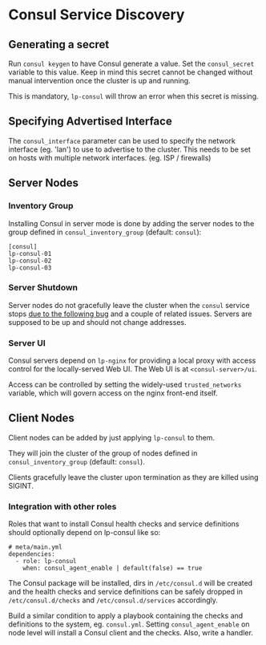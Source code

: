 Consul Service Discovery
===

## Generating a secret

Run `consul keygen` to have Consul generate a value. Set the `consul_secret` variable to this value. Keep in mind this secret cannot be changed without manual intervention once the cluster is up and running.

This is mandatory, `lp-consul` will throw an error when this secret is missing.

## Specifying Advertised Interface

The `consul_interface` parameter can be used to specify the network interface
(eg. 'lan') to use to advertise to the cluster. This needs to be set on hosts
with multiple network interfaces. (eg. ISP / firewalls)

## Server Nodes

### Inventory Group

Installing Consul in server mode is done by adding the server nodes to the group defined in `consul_inventory_group` (default: `consul`):

```
[consul]
lp-consul-01
lp-consul-02
lp-consul-03
```

### Server Shutdown

Server nodes do not gracefully leave the cluster when the `consul` service stops [due to the following bug](https://github.com/hashicorp/consul/issues/750) and a couple of related issues. Servers are supposed to be up and should not change addresses.

### Server UI

Consul servers depend on `lp-nginx` for providing a local proxy with access control for the locally-served Web UI. The Web UI is at `<consul-server>/ui`.

Access can be controlled by setting the widely-used `trusted_networks` variable, which will govern access on the nginx front-end itself.

## Client Nodes

Client nodes can be added by just applying `lp-consul` to them.

They will join the cluster of the group of nodes defined in `consul_inventory_group` (default: `consul`).

Clients gracefully leave the cluster upon termination as they are killed using SIGINT.

### Integration with other roles

Roles that want to install Consul health checks and service definitions should
optionally depend on lp-consul like so:

```
# meta/main.yml
dependencies:
  - role: lp-consul
    when: consul_agent_enable | default(false) == true
```

The Consul package will be installed, dirs in `/etc/consul.d` will be created
and the health checks and service definitions can be safely dropped in `/etc/consul.d/checks` and `/etc/consul.d/services` accordingly.

Build a similar condition to apply a playbook containing the checks and
definitions to the system, eg. `consul.yml`. Setting `consul_agent_enable` on
node level will install a Consul client and the checks. Also, write a handler.
